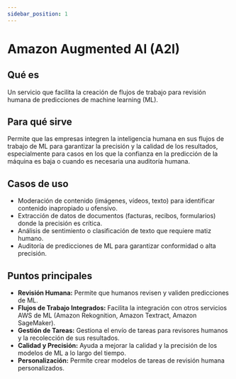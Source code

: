 ```yaml
---
sidebar_position: 1
---
```


# Amazon Augmented AI (A2I)

## Qué es
Un servicio que facilita la creación de flujos de trabajo para revisión humana de predicciones de machine learning (ML).

## Para qué sirve
Permite que las empresas integren la inteligencia humana en sus flujos de trabajo de ML para garantizar la precisión y la calidad de los resultados, especialmente para casos en los que la confianza en la predicción de la máquina es baja o cuando es necesaria una auditoría humana.

## Casos de uso
- Moderación de contenido (imágenes, vídeos, texto) para identificar contenido inapropiado u ofensivo.
- Extracción de datos de documentos (facturas, recibos, formularios) donde la precisión es crítica.
- Análisis de sentimiento o clasificación de texto que requiere matiz humano.
- Auditoría de predicciones de ML para garantizar conformidad o alta precisión.

## Puntos principales
- **Revisión Humana:** Permite que humanos revisen y validen predicciones de ML.
- **Flujos de Trabajo Integrados:** Facilita la integración con otros servicios AWS de ML (Amazon Rekognition, Amazon Textract, Amazon SageMaker).
- **Gestión de Tareas:** Gestiona el envío de tareas para revisores humanos y la recolección de sus resultados.
- **Calidad y Precisión:** Ayuda a mejorar la calidad y la precisión de los modelos de ML a lo largo del tiempo.
- **Personalización:** Permite crear modelos de tareas de revisión humana personalizados.


